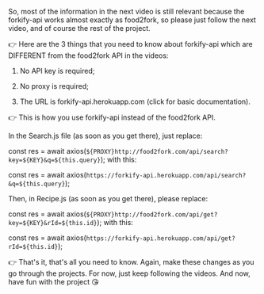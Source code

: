 So, most of the information in the next video is still relevant because the forkify-api works almost exactly as food2fork, so please just follow the next video, and of course the rest of the project.

👉 Here are the 3 things that you need to know about forkify-api which are DIFFERENT from the food2fork API in the videos:

1. No API key is required;

2. No proxy is required;

3. The URL is forkify-api.herokuapp.com (click for basic documentation).

👉 This is how you use forkify-api instead of the food2fork API.

In the Search.js file (as soon as you get there), just replace:

const res = await axios(`${PROXY}http://food2fork.com/api/search?key=${KEY}&q=${this.query}`);
with this:

const res = await axios(`https://forkify-api.herokuapp.com/api/search?&q=${this.query}`);

Then, in Recipe.js (as soon as you get there), please replace:

const res = await axios(`${PROXY}http://food2fork.com/api/get?key=${KEY}&rId=${this.id}`);
with this:

const res = await axios(`https://forkify-api.herokuapp.com/api/get?rId=${this.id}`);

👉 That's it, that's all you need to know. Again, make these changes as you go through the projects. For now, just keep following the videos. And now, have fun with the project 😘
